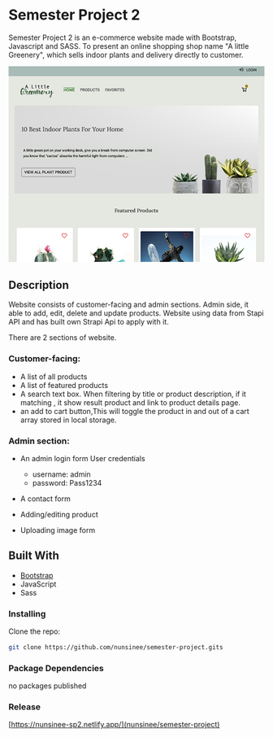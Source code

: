 # Semester Project 2

Semester Project 2 is an e-commerce website made with Bootstrap, Javascript and SASS.
To present an online shopping shop name "A little Greenery", which sells indoor plants and delivery directly to customer.

![semester project screen short](https://raw.githubusercontent.com/nunsinee/semester-project/main/images/logo/screenshort_semester_project_2.png)

## Description

Website consists of customer-facing and admin sections. Admin side, it able to add, edit, delete and update products.
Website using data from Stapi API and has built own Strapi Api to apply with it.

There are 2 sections of website.

### Customer-facing:

-   A list of all products
-   A list of featured products
-   A search text box. When filtering by title or product description, if it matching , it show result
    product and link to product details page.
-   an add to cart button,This will toggle the product in and out of a cart array stored in local storage.

### Admin section:

-   An admin login form
    User credentials

    -   username: admin
    -   password: Pass1234

-   A contact form
-   Adding/editing product
-   Uploading image form

## Built With

-   [Bootstrap](https://getbootstrap.com)
-   JavaScript
-   Sass

### Installing

Clone the repo:

```bash
git clone https://github.com/nunsinee/semester-project.gits
```

### Package Dependencies

no packages published

### Release

[https://nunsinee-sp2.netlify.app/](nunsinee/semester-project)
